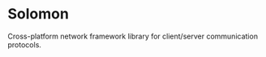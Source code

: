 Solomon
=======

Cross-platform network framework library for client/server communication protocols.
